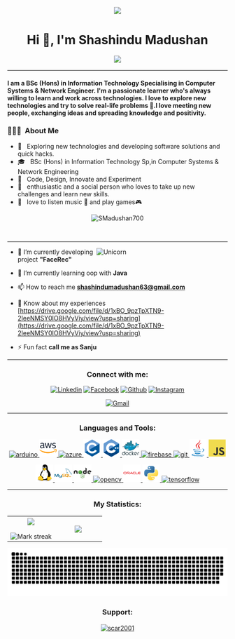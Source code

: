 <p align="center">
  <img src="https://github.com/thompsonemerson/thompsonemerson/raw/master/cover-thompson.png" />
</p>
<h1 align="center">Hi 👋, I'm Shashindu Madushan</h1>
<p align="center">
  <a href="https://github.com/DenverCoder1/readme-typing-svg"><img src="https://readme-typing-svg.herokuapp.com?lines=Computer+System+and+Network+Engineer;Arduino+Project+Developer;%20AI%20|%20ML%20Enthusiast;Always%20learning%20new%20things;Exploring%20the%20Boundless%20World%20of%20Technology&center=true&width=500&height=50"></a>
</p>

<hr/>
<h4 align="left">I am a BSc (Hons) in Information Technology Specialising in Computer Systems & Network Engineer. I'm a passionate learner who's always willing to learn and work across technologies. I love to explore new technologies and try to solve real-life problems 🚀.I love meeting new people, exchanging ideas and spreading knowledge and positivity.</h4>



<h3> 👨🏻‍💻 &nbsp;About Me </h3>

- 🤔 &nbsp; Exploring new technologies and developing software solutions and quick hacks.
- 🎓 &nbsp; BSc (Hons) in Information Technology Sp,in Computer Systems & Network Engineering
- 💼 &nbsp; Code, Design, Innovate and Experiment
- 💭 &nbsp; enthusiastic and a social person who loves to take up new challenges and learn new skills.
- 🍭 &nbsp; love to listen music 🎵 and play games🎮



<p align="center"> <img src="https://komarev.com/ghpvc/?username=SMadushan700&label=Profile%20views&color=0e75b6&style=flat" alt="SMadushan700" /> </p>

<p align="center"> <a href="https://twitter.com/" target="blank"><img src="https://img.shields.io/twitter/follow/?logo=twitter&style=for-the-badge" alt="" /></a> </p>

---
<img align="right" width=300px alt="Unicorn" src="https://c.tenor.com/GN73MKBawZYAAAAi/busy-cute.gif" />

- 🔭 I’m currently developing project **"FaceRec"**

- 🌱 I’m currently learning oop with **Java**

- 📫 How to reach me **shashindumadushan63@gmail.com**

- 📄 Know about my experiences [https://drive.google.com/file/d/1xBO_9pzTpXTN9-2leeNMSY0IO8HVyViy/view?usp=sharing](https://drive.google.com/file/d/1xBO_9pzTpXTN9-2leeNMSY0IO8HVyViy/view?usp=sharing)

- ⚡ Fun fact **call me as Sanju**


---

<h3 align="center">Connect with me:</h3>
<p align="center">
<a href="https://www.linkedin.com/in/shashindu-madushan-568645284/"><img alt="Linkedin" title="shashindu-madushan Linkedin" src="https://img.shields.io/badge/LinkedIn-0077B5?style=for-the-badge&logo=linkedin&logoColor=white"></a>
<a href="https://www.facebook.com/profile.php?id=61561569781688&mibextid=ZbWKwL"><img alt="Facebook" title="Shashindu Madushan FB" src="https://img.shields.io/badge/Facebook-1877F2?style=for-the-badge&logo=facebook&logoColor=white"></a>
<a href="https://github.com/SMadushan700"><img alt="Github" title="Shashindu MadushanGithub" src="https://img.shields.io/badge/GitHub-100000?style=for-the-badge&logo=github&logoColor=white"></a>
<a href="https://www.instagram.com/sanj_u2131"><img alt="Instagram" title="Shashindu Madushan Instagram" src="https://img.shields.io/badge/Instagram-E4405F?style=for-the-badge&logo=instagram&logoColor=white"></a>
 </p>
<p align="center">
  <a href="shashindumadushan63@gmail.com"><img alt="Gmail" title="Shashindu Madushan Gmail" src="https://img.shields.io/badge/Gmail-D14836?style=for-the-badge&logo=gmail&logoColor=white"></a>  
</p>

---

<h3 align="center">Languages and Tools:</h3>

<p align="center"> <a href="https://www.arduino.cc/" target="_blank" rel="noreferrer"> <img src="https://cdn.worldvectorlogo.com/logos/arduino-1.svg" alt="arduino" width="40" height="40"/> </a> <a href="https://aws.amazon.com" target="_blank" rel="noreferrer"> <img src="https://raw.githubusercontent.com/devicons/devicon/master/icons/amazonwebservices/amazonwebservices-original-wordmark.svg" alt="aws" width="40" height="40"/> </a> <a href="https://azure.microsoft.com/en-in/" target="_blank" rel="noreferrer"> <img src="https://www.vectorlogo.zone/logos/microsoft_azure/microsoft_azure-icon.svg" alt="azure" width="40" height="40"/> </a> <a href="https://www.cprogramming.com/" target="_blank" rel="noreferrer"> <img src="https://raw.githubusercontent.com/devicons/devicon/master/icons/c/c-original.svg" alt="c" width="40" height="40"/> </a> <a href="https://www.w3schools.com/cpp/" target="_blank" rel="noreferrer"> <img src="https://raw.githubusercontent.com/devicons/devicon/master/icons/cplusplus/cplusplus-original.svg" alt="cplusplus" width="40" height="40"/> </a> <a href="https://www.docker.com/" target="_blank" rel="noreferrer"> <img src="https://raw.githubusercontent.com/devicons/devicon/master/icons/docker/docker-original-wordmark.svg" alt="docker" width="40" height="40"/> </a> <a href="https://firebase.google.com/" target="_blank" rel="noreferrer"> <img src="https://www.vectorlogo.zone/logos/firebase/firebase-icon.svg" alt="firebase" width="40" height="40"/> </a> <a href="https://git-scm.com/" target="_blank" rel="noreferrer"> <img src="https://www.vectorlogo.zone/logos/git-scm/git-scm-icon.svg" alt="git" width="40" height="40"/> </a> <a href="https://www.java.com" target="_blank" rel="noreferrer"> <img src="https://raw.githubusercontent.com/devicons/devicon/master/icons/java/java-original.svg" alt="java" width="40" height="40"/> </a> <a href="https://developer.mozilla.org/en-US/docs/Web/JavaScript" target="_blank" rel="noreferrer"> <img src="https://raw.githubusercontent.com/devicons/devicon/master/icons/javascript/javascript-original.svg" alt="javascript" width="40" height="40"/> </a>
</p>
 <p align="center">
 <a href="https://www.linux.org/" target="_blank" rel="noreferrer"> <img src="https://raw.githubusercontent.com/devicons/devicon/master/icons/linux/linux-original.svg" alt="linux" width="40" height="40"/> </a> <a href="https://www.mysql.com/" target="_blank" rel="noreferrer"> <img src="https://raw.githubusercontent.com/devicons/devicon/master/icons/mysql/mysql-original-wordmark.svg" alt="mysql" width="40" height="40"/> </a> <a href="https://nodejs.org" target="_blank" rel="noreferrer"> <img src="https://raw.githubusercontent.com/devicons/devicon/master/icons/nodejs/nodejs-original-wordmark.svg" alt="nodejs" width="40" height="40"/> </a> <a href="https://opencv.org/" target="_blank" rel="noreferrer"> <img src="https://www.vectorlogo.zone/logos/opencv/opencv-icon.svg" alt="opencv" width="40" height="40"/> </a> <a href="https://www.oracle.com/" target="_blank" rel="noreferrer"> <img src="https://raw.githubusercontent.com/devicons/devicon/master/icons/oracle/oracle-original.svg" alt="oracle" width="40" height="40"/> </a> <a href="https://www.python.org" target="_blank" rel="noreferrer"> <img src="https://raw.githubusercontent.com/devicons/devicon/master/icons/python/python-original.svg" alt="python" width="40" height="40"/> </a> <a href="https://www.tensorflow.org" target="_blank" rel="noreferrer"> <img src="https://www.vectorlogo.zone/logos/tensorflow/tensorflow-icon.svg" alt="tensorflow" width="40" height="40"/> </a> </p>

---

</table>

<h3 align="center">My Statistics:</h3>
<p align="center">
<table align="center">
<tr border="none">
<td width="50%" align="center">
  
  <img  align="center"  src="https://github-readme-stats.vercel.app/api?username=SMadushan700&theme=ambient_gradient&show_icons=true&count_private=true" />
  <br></br>
  <img  title="🔥 Get streak stats for your profile at git.io/streak-stats" alt="Mark streak" src="https://github-readme-streak-stats.herokuapp.com/?user=SMadushan700&theme=ambient_gradient&hide_border=false" /> 
</td>
<td width="50%" align="center">

  <img  align="center"  src="https://github-readme-stats.anuraghazra1.vercel.app/api/top-langs/?username=SMadushan700&theme=midnight-purple&hide_border=false&no-bg=true&no-frame=true&langs_count=10"/>
  
  </td>
</tr>
</table>


<p align="center">
  <img  src="https://raw.githubusercontent.com/Elanza-48/Elanza-48/main/resources/img/github-contribution-grid-snake.svg"
    alt="example" />
</p>

<h3 align="center">Support:</h3>
<p align="center"><a href="https://www.buymeacoffee.com/scar2001"> <img align="center" src="https://cdn.buymeacoffee.com/buttons/v2/default-yellow.png" height="50" width="210" alt="scar2001" /></a></p>
